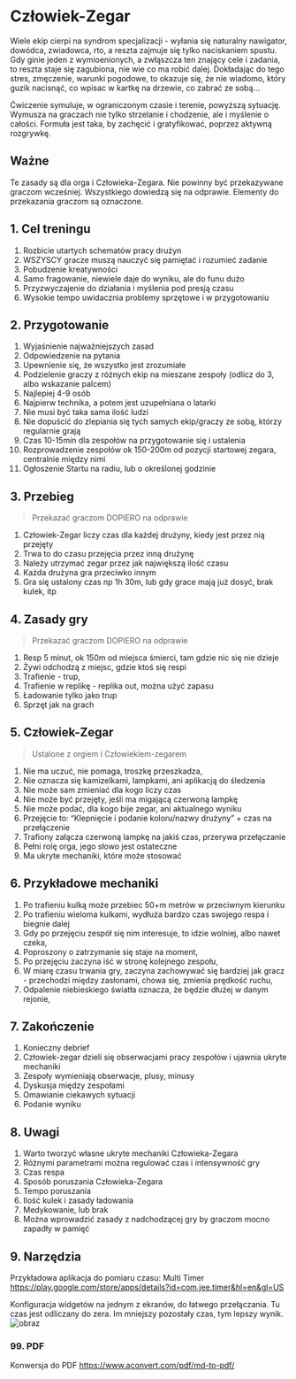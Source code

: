 
# Człowiek-Zegar
Wiele ekip cierpi na syndrom specjalizacji - wyłania się naturalny nawigator, dowódca, zwiadowca, rto, a reszta zajmuje się tylko naciskaniem spustu. Gdy ginie jeden z wymioenionych, a zwłąszcza ten znający cele i zadania, to reszta staje się zagubiona, nie wie co ma robić dalej. Dokładając do tego stres, zmęczenie, warunki pogodowe, to okazuje się, że nie wiadomo, który guzik nacisnąć, co wpisac w kartkę na drzewie, co zabrać ze sobą... 

Ćwiczenie symuluje, w ograniczonym czasie i terenie, powyższą sytuację. Wymusza na graczach nie tylko strzelanie i chodzenie, ale i myślenie o całości. Formuła jest taka, by zachęcić i gratyfikować, poprzez aktywną rozgrywkę.

## Ważne
Te zasady są dla orga i Człowieka-Zegara. Nie powinny być przekazywane graczom wcześniej. Wszystkiego dowiedzą się na odprawie. Elementy do przekazania graczom są oznaczone.

## 1. Cel treningu
1. Rozbicie utartych schematów pracy drużyn
1. WSZYSCY gracze muszą nauczyć się pamiętać i rozumieć zadanie
1. Pobudzenie kreatywności
1. Samo fragowanie, niewiele daje do wyniku, ale do funu dużo
1. Przyzwyczajenie do działania i myślenia pod presją czasu
1. Wysokie tempo uwidacznia problemy sprzętowe i w przygotowaniu

## 2. Przygotowanie
1. Wyjaśnienie najważniejszych zasad
1. Odpowiedzenie na pytania
1. Upewnienie się, że wszystko jest zrozumiałe
1. Podzielenie graczy z różnych ekip na mieszane zespoły (odlicz do 3, albo wskazanie palcem)
1. Najlepiej 4-9 osób
1. Najpierw technika, a potem jest uzupełniana o latarki
1. Nie musi być taka sama ilość ludzi
1. Nie dopuścić do zlepiania się tych samych ekip/graczy ze sobą, którzy regularnie grają
1. Czas 10-15min dla zespołów na przygotowanie się i ustalenia
1. Rozprowadzenie zespołów ok 150-200m od pozycji startowej zegara, centralnie między nimi
1. Ogłoszenie Startu na radiu, lub o określonej godzinie

## 3. Przebieg 
> Przekazać graczom DOPIERO na odprawie
1. Człowiek-Zegar liczy czas dla każdej drużyny, kiedy jest przez nią przejęty
1. Trwa to do czasu przejęcia przez inną drużynę
1. Należy utrzymać zegar przez jak największą ilość czasu
1. Każda drużyna gra przeciwko innym
1. Gra się ustalony czas np 1h 30m, lub gdy grace mają już dosyć, brak kulek, itp

## 4. Zasady gry
> Przekazać graczom DOPIERO na odprawie
1. Resp 5 minut, ok 150m od miejsca śmierci, tam gdzie nic się nie dzieje
1. Żywi odchodzą z miejsc, gdzie ktoś się respi
1. Trafienie - trup, 
1. Trafienie w replikę - replika out, można użyć zapasu
1. Ładowanie tylko jako trup
1. Sprzęt jak na grach

## 5. Człowiek-Zegar
> Ustalone z orgiem i Człowiekiem-zegarem
1. Nie ma uczuć, nie pomaga, troszkę przeszkadza,
1. Nie oznacza się kamizelkami, lampkami, ani aplikacją do śledzenia
1. Nie może sam zmieniać dla kogo liczy czas
1. Nie może być przejęty, jeśli ma migającą czerwoną lampkę
1. Nie może podać, dla kogo bije zegar, ani aktualnego wyniku
1. Przejęcie to: “Klepnięcie i podanie koloru/nazwy drużyny” + czas na przełączenie
1. Trafiony załącza czerwoną lampkę na jakiś czas, przerywa przełączanie
1. Pełni rolę orga, jego słowo jest ostateczne
1. Ma ukryte mechaniki, które może stosować

## 6. Przykładowe mechaniki 
1. Po trafieniu kulką może przebiec 50+m metrów w przeciwnym kierunku
1. Po trafieniu wieloma kulkami, wydłuża bardzo czas swojego respa i biegnie dalej
1. Gdy po przejęciu zespół się nim interesuje, to idzie wolniej, albo nawet czeka,
1. Poproszony o zatrzymanie się staje na moment,
1. Po przejęciu zaczyna iść w stronę kolejnego zespołu,
1. W miarę czasu trwania gry, zaczyna zachowywać się bardziej jak gracz - przechodzi między zasłonami, chowa się, zmienia prędkość ruchu,
1. Odpalenie niebieskiego światła oznacza, że będzie dłużej w danym rejonie,

## 7. Zakończenie
1. Konieczny debrief
1. Człowiek-zegar dzieli się obserwacjami pracy zespołów i ujawnia ukryte mechaniki
1. Zespoły wymieniają obserwacje, plusy, minusy
1. Dyskusja między zespołami
1. Omawianie ciekawych sytuacji
1. Podanie wyniku

## 8. Uwagi
1. Warto tworzyć własne ukryte mechaniki Człowieka-Zegara
1. Różnymi parametrami można regulować czas i intensywność gry
1. Czas respa
1. Sposób poruszania Człowieka-Zegara
1. Tempo poruszania
1. Ilość kulek i zasady ładowania
1. Medykowanie, lub brak
1. Można wprowadzić zasady z nadchodzącej gry by graczom mocno zapadły w pamięć

## 9. Narzędzia
Przykładowa aplikacja do pomiaru czasu: Multi Timer 
https://play.google.com/store/apps/details?id=com.jee.timer&hl=en&gl=US

Konfiguracja widgetów na jednym z ekranów, do łatwego przełączania.
Tu czas jest odliczany do zera. Im mniejszy pozostały czas, tym lepszy wynik.
![obraz](https://github.com/wichur/scenariusze.asg/assets/11137221/a48bf653-6fc5-4fd1-b910-74c01a807c95)

### 99. PDF
Konwersja do PDF https://www.aconvert.com/pdf/md-to-pdf/
